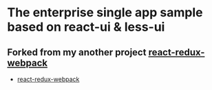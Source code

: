 The enterprise single app sample based on react-ui & less-ui
===========


Forked from my another project [react-redux-webpack](https://github.com/tianyingchun/react-redux-webpack.git "react redux webpack architecture")
-----------

- [react-redux-webpack](https://github.com/tianyingchun/react-redux-webpack.git)
